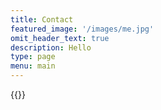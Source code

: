 ```yaml
---
title: Contact
featured_image: '/images/me.jpg'
omit_header_text: true
description: Hello
type: page
menu: main
---
```


{{<form-contact action="https://www.facebook.com/porter.moody.33">}}
